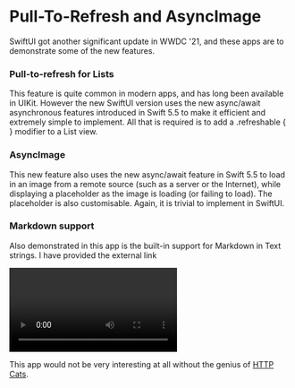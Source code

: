#  Pull-To-Refresh and AsyncImage 

SwiftUI got another significant update in WWDC '21, and these apps are to demonstrate some of the new features. 

### Pull-to-refresh for Lists

This feature is quite common in modern apps, and has long been available in UIKit. However the new SwiftUI version uses the new async/await asynchronous features introduced in Swift 5.5 to make it efficient and extremely simple to implement. 
All that is required is to add a .refreshable {  } modifier to a List view. 

### AsyncImage 

This new feature also uses the new async/await feature in Swift 5.5 to load in an image from a remote source (such as a server or the Internet), while displaying a placeholder as the image is loading (or failing to load). The placeholder is also customisable. 
Again, it is trivial to implement in SwiftUI. 

### Markdown support

Also demonstrated in this app is the built-in support for Markdown in Text strings. I have provided the external link 

![](PullToRefresh.mp4)

This app would not be very interesting at all without the genius of [HTTP Cats](https://http.cat).
